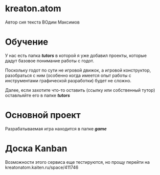 # kreaton.atom 
Автор сия текста ВOдим Максимов
# Обучение
У нас есть папка ***tutors*** в которой я уже добавил проекты, 
которые дадут базовое понимание работы с годот.

Поскольку годот по сути не игровой движок, а игровой конструктор, 
разобраться с ним (особенно когда имеется опыт работы с  
инструментами графической разработки) будет не сложно.

Далее, если захотите что-то оставить (ссылку или собственный тутор)
оставльяйте его в папке ***tutors***

# Основной проект
Разрабатываемая игра находится в папке ***game***

# Доска Kanban
Возможности этого сервиса еще тестируются, но прощу перейти на
kreatonatom.kaiten.ru/space/411746
